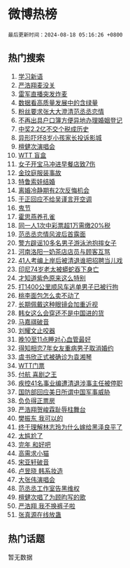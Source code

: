 # 微博热榜

`最后更新时间：2024-08-18 05:16:26 +0800`

## 热门搜索

1. [学习新语](https://m.weibo.cn/search?containerid=100103type%3D1%26t%3D10%26q%3D%23%E5%AD%A6%E4%B9%A0%E6%96%B0%E8%AF%AD%23&stream_entry_id=51&isnewpage=1&extparam=seat%3D1%26stream_entry_id%3D51%26c_type%3D51%26dgr%3D0%26cate%3D10103%26q%3D%2523%25E5%25AD%25A6%25E4%25B9%25A0%25E6%2596%25B0%25E8%25AF%25AD%2523%26pos%3D0%26filter_type%3Drealtimehot%26display_time%3D1723929385%26pre_seqid%3D172392938560901120832)
1. [严浩翔麦没关](https://m.weibo.cn/search?containerid=100103type%3D1%26t%3D10%26q%3D%E4%B8%A5%E6%B5%A9%E7%BF%94%E9%BA%A6%E6%B2%A1%E5%85%B3&stream_entry_id=31&isnewpage=1&extparam=seat%3D1%26stream_entry_id%3D31%26q%3D%25E4%25B8%25A5%25E6%25B5%25A9%25E7%25BF%2594%25E9%25BA%25A6%25E6%25B2%25A1%25E5%2585%25B3%26dgr%3D0%26pos%3D0%26filter_type%3Drealtimehot%26band_rank%3D1%26c_type%3D31%26cate%3D5001%26realpos%3D1%26lcate%3D5001%26flag%3D16%26display_time%3D1723929385%26pre_seqid%3D172392938560901120832)
1. [雷军直播突发炸麦](https://m.weibo.cn/search?containerid=100103type%3D1%26t%3D10%26q%3D%23%E9%9B%B7%E5%86%9B%E7%9B%B4%E6%92%AD%E7%AA%81%E5%8F%91%E7%82%B8%E9%BA%A6%23&stream_entry_id=31&isnewpage=1&extparam=seat%3D1%26stream_entry_id%3D31%26q%3D%2523%25E9%259B%25B7%25E5%2586%259B%25E7%259B%25B4%25E6%2592%25AD%25E7%25AA%2581%25E5%258F%2591%25E7%2582%25B8%25E9%25BA%25A6%2523%26dgr%3D0%26pos%3D1%26filter_type%3Drealtimehot%26band_rank%3D2%26c_type%3D31%26cate%3D5001%26realpos%3D2%26lcate%3D5001%26flag%3D2%26display_time%3D1723929385%26pre_seqid%3D172392938560901120832)
1. [数据看高质量发展中的含绿量](https://m.weibo.cn/search?containerid=100103type%3D1%26t%3D10%26q%3D%23%E6%95%B0%E6%8D%AE%E7%9C%8B%E9%AB%98%E8%B4%A8%E9%87%8F%E5%8F%91%E5%B1%95%E4%B8%AD%E7%9A%84%E5%90%AB%E7%BB%BF%E9%87%8F%23&stream_entry_id=31&isnewpage=1&extparam=seat%3D1%26stream_entry_id%3D31%26q%3D%2523%25E6%2595%25B0%25E6%258D%25AE%25E7%259C%258B%25E9%25AB%2598%25E8%25B4%25A8%25E9%2587%258F%25E5%258F%2591%25E5%25B1%2595%25E4%25B8%25AD%25E7%259A%2584%25E5%2590%25AB%25E7%25BB%25BF%25E9%2587%258F%2523%26dgr%3D0%26pos%3D2%26filter_type%3Drealtimehot%26band_rank%3D3%26c_type%3D31%26cate%3D5001%26realpos%3D3%26lcate%3D5001%26flag%3D0%26display_time%3D1723929385%26pre_seqid%3D172392938560901120832)
1. [粉丝要求张大大澄清范丞丞恋情](https://m.weibo.cn/search?containerid=100103type%3D1%26t%3D10%26q%3D%23%E7%B2%89%E4%B8%9D%E8%A6%81%E6%B1%82%E5%BC%A0%E5%A4%A7%E5%A4%A7%E6%BE%84%E6%B8%85%E8%8C%83%E4%B8%9E%E4%B8%9E%E6%81%8B%E6%83%85%23&stream_entry_id=31&isnewpage=1&extparam=seat%3D1%26stream_entry_id%3D31%26q%3D%2523%25E7%25B2%2589%25E4%25B8%259D%25E8%25A6%2581%25E6%25B1%2582%25E5%25BC%25A0%25E5%25A4%25A7%25E5%25A4%25A7%25E6%25BE%2584%25E6%25B8%2585%25E8%258C%2583%25E4%25B8%259E%25E4%25B8%259E%25E6%2581%258B%25E6%2583%2585%2523%26dgr%3D0%26pos%3D3%26filter_type%3Drealtimehot%26band_rank%3D4%26c_type%3D31%26cate%3D5001%26realpos%3D4%26lcate%3D5001%26flag%3D2%26display_time%3D1723929385%26pre_seqid%3D172392938560901120832)
1. [不再出具户口簿方便异地办理婚姻登记](https://m.weibo.cn/search?containerid=100103type%3D1%26t%3D10%26q%3D%23%E4%B8%8D%E5%86%8D%E5%87%BA%E5%85%B7%E6%88%B7%E5%8F%A3%E7%B0%BF%E6%96%B9%E4%BE%BF%E5%BC%82%E5%9C%B0%E5%8A%9E%E7%90%86%E5%A9%9A%E5%A7%BB%E7%99%BB%E8%AE%B0%23&stream_entry_id=31&isnewpage=1&extparam=seat%3D1%26stream_entry_id%3D31%26q%3D%2523%25E4%25B8%258D%25E5%2586%258D%25E5%2587%25BA%25E5%2585%25B7%25E6%2588%25B7%25E5%258F%25A3%25E7%25B0%25BF%25E6%2596%25B9%25E4%25BE%25BF%25E5%25BC%2582%25E5%259C%25B0%25E5%258A%259E%25E7%2590%2586%25E5%25A9%259A%25E5%25A7%25BB%25E7%2599%25BB%25E8%25AE%25B0%2523%26dgr%3D0%26pos%3D4%26filter_type%3Drealtimehot%26band_rank%3D5%26c_type%3D31%26cate%3D5001%26realpos%3D5%26lcate%3D5001%26flag%3D0%26display_time%3D1723929385%26pre_seqid%3D172392938560901120832)
1. [中奖2.2亿不交个税成历史](https://m.weibo.cn/search?containerid=100103type%3D1%26t%3D10%26q%3D%23%E4%B8%AD%E5%A5%962.2%E4%BA%BF%E4%B8%8D%E4%BA%A4%E4%B8%AA%E7%A8%8E%E6%88%90%E5%8E%86%E5%8F%B2%23&stream_entry_id=31&isnewpage=1&extparam=seat%3D1%26stream_entry_id%3D31%26q%3D%2523%25E4%25B8%25AD%25E5%25A5%25962.2%25E4%25BA%25BF%25E4%25B8%258D%25E4%25BA%25A4%25E4%25B8%25AA%25E7%25A8%258E%25E6%2588%2590%25E5%258E%2586%25E5%258F%25B2%2523%26dgr%3D0%26pos%3D5%26filter_type%3Drealtimehot%26band_rank%3D6%26c_type%3D31%26cate%3D5001%26realpos%3D6%26lcate%3D5001%26flag%3D0%26display_time%3D1723929385%26pre_seqid%3D172392938560901120832)
1. [异形吓坏8岁小孩家长投诉影城](https://m.weibo.cn/search?containerid=100103type%3D1%26t%3D10%26q%3D%23%E5%BC%82%E5%BD%A2%E5%90%93%E5%9D%8F8%E5%B2%81%E5%B0%8F%E5%AD%A9%E5%AE%B6%E9%95%BF%E6%8A%95%E8%AF%89%E5%BD%B1%E5%9F%8E%23&stream_entry_id=31&isnewpage=1&extparam=seat%3D1%26stream_entry_id%3D31%26q%3D%2523%25E5%25BC%2582%25E5%25BD%25A2%25E5%2590%2593%25E5%259D%258F8%25E5%25B2%2581%25E5%25B0%258F%25E5%25AD%25A9%25E5%25AE%25B6%25E9%2595%25BF%25E6%258A%2595%25E8%25AF%2589%25E5%25BD%25B1%25E5%259F%258E%2523%26dgr%3D0%26pos%3D6%26filter_type%3Drealtimehot%26band_rank%3D7%26c_type%3D31%26cate%3D5001%26realpos%3D7%26lcate%3D5001%26flag%3D0%26display_time%3D1723929385%26pre_seqid%3D172392938560901120832)
1. [檀健次演唱会](https://m.weibo.cn/search?containerid=100103type%3D1%26t%3D10%26q%3D%E6%AA%80%E5%81%A5%E6%AC%A1%E6%BC%94%E5%94%B1%E4%BC%9A&stream_entry_id=31&isnewpage=1&extparam=seat%3D1%26stream_entry_id%3D31%26q%3D%25E6%25AA%2580%25E5%2581%25A5%25E6%25AC%25A1%25E6%25BC%2594%25E5%2594%25B1%25E4%25BC%259A%26dgr%3D0%26pos%3D7%26filter_type%3Drealtimehot%26band_rank%3D8%26c_type%3D31%26cate%3D5001%26realpos%3D8%26lcate%3D5001%26flag%3D16%26display_time%3D1723929385%26pre_seqid%3D172392938560901120832)
1. [WTT 盲盒](https://m.weibo.cn/search?containerid=100103type%3D1%26t%3D10%26q%3DWTT+%E7%9B%B2%E7%9B%92&stream_entry_id=31&isnewpage=1&extparam=seat%3D1%26stream_entry_id%3D31%26q%3DWTT%2520%25E7%259B%25B2%25E7%259B%2592%26dgr%3D0%26pos%3D8%26filter_type%3Drealtimehot%26band_rank%3D9%26c_type%3D31%26cate%3D5001%26realpos%3D9%26lcate%3D5001%26flag%3D0%26display_time%3D1723929385%26pre_seqid%3D172392938560901120832)
1. [女子开宝马冲进早餐店致7伤](https://m.weibo.cn/search?containerid=100103type%3D1%26t%3D10%26q%3D%23%E5%A5%B3%E5%AD%90%E5%BC%80%E5%AE%9D%E9%A9%AC%E5%86%B2%E8%BF%9B%E6%97%A9%E9%A4%90%E5%BA%97%E8%87%B47%E4%BC%A4%23&stream_entry_id=31&isnewpage=1&extparam=seat%3D1%26stream_entry_id%3D31%26q%3D%2523%25E5%25A5%25B3%25E5%25AD%2590%25E5%25BC%2580%25E5%25AE%259D%25E9%25A9%25AC%25E5%2586%25B2%25E8%25BF%259B%25E6%2597%25A9%25E9%25A4%2590%25E5%25BA%2597%25E8%2587%25B47%25E4%25BC%25A4%2523%26dgr%3D0%26pos%3D9%26filter_type%3Drealtimehot%26band_rank%3D10%26c_type%3D31%26cate%3D5001%26realpos%3D10%26lcate%3D5001%26flag%3D0%26display_time%3D1723929385%26pre_seqid%3D172392938560901120832)
1. [金玟庭服装事故](https://m.weibo.cn/search?containerid=100103type%3D1%26t%3D10%26q%3D%E9%87%91%E7%8E%9F%E5%BA%AD%E6%9C%8D%E8%A3%85%E4%BA%8B%E6%95%85&stream_entry_id=31&isnewpage=1&extparam=seat%3D1%26stream_entry_id%3D31%26q%3D%25E9%2587%2591%25E7%258E%259F%25E5%25BA%25AD%25E6%259C%258D%25E8%25A3%2585%25E4%25BA%258B%25E6%2595%2585%26dgr%3D0%26pos%3D10%26filter_type%3Drealtimehot%26band_rank%3D11%26c_type%3D31%26cate%3D5001%26realpos%3D11%26lcate%3D5001%26flag%3D0%26display_time%3D1723929385%26pre_seqid%3D172392938560901120832)
1. [特鲁索娃结婚](https://m.weibo.cn/search?containerid=100103type%3D1%26t%3D10%26q%3D%23%E7%89%B9%E9%B2%81%E7%B4%A2%E5%A8%83%E7%BB%93%E5%A9%9A%23&stream_entry_id=31&isnewpage=1&extparam=seat%3D1%26stream_entry_id%3D31%26q%3D%2523%25E7%2589%25B9%25E9%25B2%2581%25E7%25B4%25A2%25E5%25A8%2583%25E7%25BB%2593%25E5%25A9%259A%2523%26dgr%3D0%26pos%3D11%26filter_type%3Drealtimehot%26band_rank%3D12%26c_type%3D31%26cate%3D5001%26realpos%3D12%26lcate%3D5001%26flag%3D0%26display_time%3D1723929385%26pre_seqid%3D172392938560901120832)
1. [离婚冷静期有2次反悔机会](https://m.weibo.cn/search?containerid=100103type%3D1%26t%3D10%26q%3D%23%E7%A6%BB%E5%A9%9A%E5%86%B7%E9%9D%99%E6%9C%9F%E6%9C%892%E6%AC%A1%E5%8F%8D%E6%82%94%E6%9C%BA%E4%BC%9A%23&stream_entry_id=31&isnewpage=1&extparam=seat%3D1%26stream_entry_id%3D31%26q%3D%2523%25E7%25A6%25BB%25E5%25A9%259A%25E5%2586%25B7%25E9%259D%2599%25E6%259C%259F%25E6%259C%25892%25E6%25AC%25A1%25E5%258F%258D%25E6%2582%2594%25E6%259C%25BA%25E4%25BC%259A%2523%26dgr%3D0%26pos%3D12%26filter_type%3Drealtimehot%26band_rank%3D13%26c_type%3D31%26cate%3D5001%26realpos%3D13%26lcate%3D5001%26flag%3D0%26display_time%3D1723929385%26pre_seqid%3D172392938560901120832)
1. [于正回应不给吴谨言开空调](https://m.weibo.cn/search?containerid=100103type%3D1%26t%3D10%26q%3D%23%E4%BA%8E%E6%AD%A3%E5%9B%9E%E5%BA%94%E4%B8%8D%E7%BB%99%E5%90%B4%E8%B0%A8%E8%A8%80%E5%BC%80%E7%A9%BA%E8%B0%83%23&stream_entry_id=31&isnewpage=1&extparam=seat%3D1%26stream_entry_id%3D31%26q%3D%2523%25E4%25BA%258E%25E6%25AD%25A3%25E5%259B%259E%25E5%25BA%2594%25E4%25B8%258D%25E7%25BB%2599%25E5%2590%25B4%25E8%25B0%25A8%25E8%25A8%2580%25E5%25BC%2580%25E7%25A9%25BA%25E8%25B0%2583%2523%26dgr%3D0%26pos%3D13%26filter_type%3Drealtimehot%26band_rank%3D14%26c_type%3D31%26cate%3D5001%26realpos%3D14%26lcate%3D5001%26flag%3D0%26display_time%3D1723929385%26pre_seqid%3D172392938560901120832)
1. [鬼节](https://m.weibo.cn/search?containerid=100103type%3D1%26t%3D10%26q%3D%E9%AC%BC%E8%8A%82&stream_entry_id=31&isnewpage=1&extparam=seat%3D1%26stream_entry_id%3D31%26q%3D%25E9%25AC%25BC%25E8%258A%2582%26dgr%3D0%26pos%3D14%26filter_type%3Drealtimehot%26band_rank%3D15%26c_type%3D31%26cate%3D5001%26realpos%3D15%26lcate%3D5001%26flag%3D0%26display_time%3D1723929385%26pre_seqid%3D172392938560901120832)
1. [霍思燕养孔雀](https://m.weibo.cn/search?containerid=100103type%3D1%26t%3D10%26q%3D%23%E9%9C%8D%E6%80%9D%E7%87%95%E5%85%BB%E5%AD%94%E9%9B%80%23&stream_entry_id=31&isnewpage=1&extparam=seat%3D1%26stream_entry_id%3D31%26q%3D%2523%25E9%259C%258D%25E6%2580%259D%25E7%2587%2595%25E5%2585%25BB%25E5%25AD%2594%25E9%259B%2580%2523%26dgr%3D0%26pos%3D15%26filter_type%3Drealtimehot%26band_rank%3D16%26c_type%3D31%26cate%3D5001%26realpos%3D16%26lcate%3D5001%26flag%3D0%26display_time%3D1723929385%26pre_seqid%3D172392938560901120832)
1. [同一人1次中彩票超1万需缴20%税](https://m.weibo.cn/search?containerid=100103type%3D1%26t%3D10%26q%3D%23%E5%90%8C%E4%B8%80%E4%BA%BA1%E6%AC%A1%E4%B8%AD%E5%BD%A9%E7%A5%A8%E8%B6%851%E4%B8%87%E9%9C%80%E7%BC%B420%25%E7%A8%8E%23&stream_entry_id=31&isnewpage=1&extparam=seat%3D1%26stream_entry_id%3D31%26q%3D%2523%25E5%2590%258C%25E4%25B8%2580%25E4%25BA%25BA1%25E6%25AC%25A1%25E4%25B8%25AD%25E5%25BD%25A9%25E7%25A5%25A8%25E8%25B6%25851%25E4%25B8%2587%25E9%259C%2580%25E7%25BC%25B420%2525%25E7%25A8%258E%2523%26dgr%3D0%26pos%3D16%26filter_type%3Drealtimehot%26band_rank%3D17%26c_type%3D31%26cate%3D5001%26realpos%3D17%26lcate%3D5001%26flag%3D0%26display_time%3D1723929385%26pre_seqid%3D172392938560901120832)
1. [范丞丞恋情风波后首露面](https://m.weibo.cn/search?containerid=100103type%3D1%26t%3D10%26q%3D%23%E8%8C%83%E4%B8%9E%E4%B8%9E%E6%81%8B%E6%83%85%E9%A3%8E%E6%B3%A2%E5%90%8E%E9%A6%96%E9%9C%B2%E9%9D%A2%23&stream_entry_id=31&isnewpage=1&extparam=seat%3D1%26stream_entry_id%3D31%26q%3D%2523%25E8%258C%2583%25E4%25B8%259E%25E4%25B8%259E%25E6%2581%258B%25E6%2583%2585%25E9%25A3%258E%25E6%25B3%25A2%25E5%2590%258E%25E9%25A6%2596%25E9%259C%25B2%25E9%259D%25A2%2523%26dgr%3D0%26pos%3D17%26filter_type%3Drealtimehot%26band_rank%3D18%26c_type%3D31%26cate%3D5001%26realpos%3D18%26lcate%3D5001%26flag%3D0%26display_time%3D1723929385%26pre_seqid%3D172392938560901120832)
1. [警方辟谣10多名男子游泳池抱摔女子](https://m.weibo.cn/search?containerid=100103type%3D1%26t%3D10%26q%3D%23%E8%AD%A6%E6%96%B9%E8%BE%9F%E8%B0%A310%E5%A4%9A%E5%90%8D%E7%94%B7%E5%AD%90%E6%B8%B8%E6%B3%B3%E6%B1%A0%E6%8A%B1%E6%91%94%E5%A5%B3%E5%AD%90%23&stream_entry_id=31&isnewpage=1&extparam=seat%3D1%26stream_entry_id%3D31%26q%3D%2523%25E8%25AD%25A6%25E6%2596%25B9%25E8%25BE%259F%25E8%25B0%25A310%25E5%25A4%259A%25E5%2590%258D%25E7%2594%25B7%25E5%25AD%2590%25E6%25B8%25B8%25E6%25B3%25B3%25E6%25B1%25A0%25E6%258A%25B1%25E6%2591%2594%25E5%25A5%25B3%25E5%25AD%2590%2523%26dgr%3D0%26pos%3D18%26filter_type%3Drealtimehot%26band_rank%3D19%26c_type%3D31%26cate%3D5001%26realpos%3D19%26lcate%3D5001%26flag%3D0%26display_time%3D1723929385%26pre_seqid%3D172392938560901120832)
1. [河南洛阳一奶茶店店员与顾客互骂](https://m.weibo.cn/search?containerid=100103type%3D1%26t%3D10%26q%3D%23%E6%B2%B3%E5%8D%97%E6%B4%9B%E9%98%B3%E4%B8%80%E5%A5%B6%E8%8C%B6%E5%BA%97%E5%BA%97%E5%91%98%E4%B8%8E%E9%A1%BE%E5%AE%A2%E4%BA%92%E9%AA%82%23&stream_entry_id=31&isnewpage=1&extparam=seat%3D1%26stream_entry_id%3D31%26q%3D%2523%25E6%25B2%25B3%25E5%258D%2597%25E6%25B4%259B%25E9%2598%25B3%25E4%25B8%2580%25E5%25A5%25B6%25E8%258C%25B6%25E5%25BA%2597%25E5%25BA%2597%25E5%2591%2598%25E4%25B8%258E%25E9%25A1%25BE%25E5%25AE%25A2%25E4%25BA%2592%25E9%25AA%2582%2523%26dgr%3D0%26pos%3D19%26filter_type%3Drealtimehot%26band_rank%3D20%26c_type%3D31%26cate%3D5001%26realpos%3D20%26lcate%3D5001%26flag%3D0%26display_time%3D1723929385%26pre_seqid%3D172392938560901120832)
1. [41人考编上岸后被清退谁把招聘当儿戏](https://m.weibo.cn/search?containerid=100103type%3D1%26t%3D10%26q%3D%2341%E4%BA%BA%E8%80%83%E7%BC%96%E4%B8%8A%E5%B2%B8%E5%90%8E%E8%A2%AB%E6%B8%85%E9%80%80%E8%B0%81%E6%8A%8A%E6%8B%9B%E8%81%98%E5%BD%93%E5%84%BF%E6%88%8F%23&stream_entry_id=31&isnewpage=1&extparam=seat%3D1%26stream_entry_id%3D31%26q%3D%252341%25E4%25BA%25BA%25E8%2580%2583%25E7%25BC%2596%25E4%25B8%258A%25E5%25B2%25B8%25E5%2590%258E%25E8%25A2%25AB%25E6%25B8%2585%25E9%2580%2580%25E8%25B0%2581%25E6%258A%258A%25E6%258B%259B%25E8%2581%2598%25E5%25BD%2593%25E5%2584%25BF%25E6%2588%258F%2523%26dgr%3D0%26pos%3D20%26filter_type%3Drealtimehot%26band_rank%3D21%26c_type%3D31%26cate%3D5001%26realpos%3D21%26lcate%3D5001%26flag%3D0%26display_time%3D1723929385%26pre_seqid%3D172392938560901120832)
1. [印尼74岁老太被蟒蛇吞下身亡](https://m.weibo.cn/search?containerid=100103type%3D1%26t%3D10%26q%3D%23%E5%8D%B0%E5%B0%BC74%E5%B2%81%E8%80%81%E5%A4%AA%E8%A2%AB%E8%9F%92%E8%9B%87%E5%90%9E%E4%B8%8B%E8%BA%AB%E4%BA%A1%23&stream_entry_id=31&isnewpage=1&extparam=seat%3D1%26stream_entry_id%3D31%26q%3D%2523%25E5%258D%25B0%25E5%25B0%25BC74%25E5%25B2%2581%25E8%2580%2581%25E5%25A4%25AA%25E8%25A2%25AB%25E8%259F%2592%25E8%259B%2587%25E5%2590%259E%25E4%25B8%258B%25E8%25BA%25AB%25E4%25BA%25A1%2523%26dgr%3D0%26pos%3D21%26filter_type%3Drealtimehot%26band_rank%3D22%26c_type%3D31%26cate%3D5001%26realpos%3D22%26lcate%3D5001%26flag%3D0%26display_time%3D1723929385%26pre_seqid%3D172392938560901120832)
1. [才知道紫色原来这么特别](https://m.weibo.cn/search?containerid=100103type%3D1%26t%3D10%26q%3D%23%E6%89%8D%E7%9F%A5%E9%81%93%E7%B4%AB%E8%89%B2%E5%8E%9F%E6%9D%A5%E8%BF%99%E4%B9%88%E7%89%B9%E5%88%AB%23&stream_entry_id=31&isnewpage=1&extparam=seat%3D1%26stream_entry_id%3D31%26q%3D%2523%25E6%2589%258D%25E7%259F%25A5%25E9%2581%2593%25E7%25B4%25AB%25E8%2589%25B2%25E5%258E%259F%25E6%259D%25A5%25E8%25BF%2599%25E4%25B9%2588%25E7%2589%25B9%25E5%2588%25AB%2523%26dgr%3D0%26pos%3D22%26filter_type%3Drealtimehot%26band_rank%3D23%26c_type%3D31%26cate%3D5001%26realpos%3D23%26lcate%3D5001%26flag%3D0%26display_time%3D1723929385%26pre_seqid%3D172392938560901120832)
1. [打1400公里顺风车逃单男子已被行拘](https://m.weibo.cn/search?containerid=100103type%3D1%26t%3D10%26q%3D%23%E6%89%931400%E5%85%AC%E9%87%8C%E9%A1%BA%E9%A3%8E%E8%BD%A6%E9%80%83%E5%8D%95%E7%94%B7%E5%AD%90%E5%B7%B2%E8%A2%AB%E8%A1%8C%E6%8B%98%23&stream_entry_id=31&isnewpage=1&extparam=seat%3D1%26stream_entry_id%3D31%26q%3D%2523%25E6%2589%25931400%25E5%2585%25AC%25E9%2587%258C%25E9%25A1%25BA%25E9%25A3%258E%25E8%25BD%25A6%25E9%2580%2583%25E5%258D%2595%25E7%2594%25B7%25E5%25AD%2590%25E5%25B7%25B2%25E8%25A2%25AB%25E8%25A1%258C%25E6%258B%2598%2523%26dgr%3D0%26pos%3D23%26filter_type%3Drealtimehot%26band_rank%3D24%26c_type%3D31%26cate%3D5001%26realpos%3D24%26lcate%3D5001%26flag%3D0%26display_time%3D1723929385%26pre_seqid%3D172392938560901120832)
1. [桃李面包怎么卖不动了](https://m.weibo.cn/search?containerid=100103type%3D1%26t%3D10%26q%3D%23%E6%A1%83%E6%9D%8E%E9%9D%A2%E5%8C%85%E6%80%8E%E4%B9%88%E5%8D%96%E4%B8%8D%E5%8A%A8%E4%BA%86%23&stream_entry_id=31&isnewpage=1&extparam=seat%3D1%26stream_entry_id%3D31%26q%3D%2523%25E6%25A1%2583%25E6%259D%258E%25E9%259D%25A2%25E5%258C%2585%25E6%2580%258E%25E4%25B9%2588%25E5%258D%2596%25E4%25B8%258D%25E5%258A%25A8%25E4%25BA%2586%2523%26dgr%3D0%26pos%3D24%26filter_type%3Drealtimehot%26band_rank%3D25%26c_type%3D31%26cate%3D5001%26realpos%3D25%26lcate%3D5001%26flag%3D0%26display_time%3D1723929385%26pre_seqid%3D172392938560901120832)
1. [长期佩戴这种眼镜会加重近视](https://m.weibo.cn/search?containerid=100103type%3D1%26t%3D10%26q%3D%23%E9%95%BF%E6%9C%9F%E4%BD%A9%E6%88%B4%E8%BF%99%E7%A7%8D%E7%9C%BC%E9%95%9C%E4%BC%9A%E5%8A%A0%E9%87%8D%E8%BF%91%E8%A7%86%23&stream_entry_id=31&isnewpage=1&extparam=seat%3D1%26stream_entry_id%3D31%26q%3D%2523%25E9%2595%25BF%25E6%259C%259F%25E4%25BD%25A9%25E6%2588%25B4%25E8%25BF%2599%25E7%25A7%258D%25E7%259C%25BC%25E9%2595%259C%25E4%25BC%259A%25E5%258A%25A0%25E9%2587%258D%25E8%25BF%2591%25E8%25A7%2586%2523%26dgr%3D0%26pos%3D25%26filter_type%3Drealtimehot%26band_rank%3D26%26c_type%3D31%26cate%3D5001%26realpos%3D26%26lcate%3D5001%26flag%3D0%26display_time%3D1723929385%26pre_seqid%3D172392938560901120832)
1. [韩女这么会穿还不是中国进的货](https://m.weibo.cn/search?containerid=100103type%3D1%26t%3D10%26q%3D%23%E9%9F%A9%E5%A5%B3%E8%BF%99%E4%B9%88%E4%BC%9A%E7%A9%BF%E8%BF%98%E4%B8%8D%E6%98%AF%E4%B8%AD%E5%9B%BD%E8%BF%9B%E7%9A%84%E8%B4%A7%23&stream_entry_id=31&isnewpage=1&extparam=seat%3D1%26stream_entry_id%3D31%26q%3D%2523%25E9%259F%25A9%25E5%25A5%25B3%25E8%25BF%2599%25E4%25B9%2588%25E4%25BC%259A%25E7%25A9%25BF%25E8%25BF%2598%25E4%25B8%258D%25E6%2598%25AF%25E4%25B8%25AD%25E5%259B%25BD%25E8%25BF%259B%25E7%259A%2584%25E8%25B4%25A7%2523%26dgr%3D0%26pos%3D26%26filter_type%3Drealtimehot%26band_rank%3D27%26c_type%3D31%26cate%3D5001%26realpos%3D27%26lcate%3D5001%26flag%3D0%26display_time%3D1723929385%26pre_seqid%3D172392938560901120832)
1. [马嘉祺破音](https://m.weibo.cn/search?containerid=100103type%3D1%26t%3D10%26q%3D%23%E9%A9%AC%E5%98%89%E7%A5%BA%E7%A0%B4%E9%9F%B3%23&stream_entry_id=31&isnewpage=1&extparam=seat%3D1%26stream_entry_id%3D31%26q%3D%2523%25E9%25A9%25AC%25E5%2598%2589%25E7%25A5%25BA%25E7%25A0%25B4%25E9%259F%25B3%2523%26dgr%3D0%26pos%3D27%26filter_type%3Drealtimehot%26band_rank%3D28%26c_type%3D31%26cate%3D5001%26realpos%3D28%26lcate%3D5001%26flag%3D0%26display_time%3D1723929385%26pre_seqid%3D172392938560901120832)
1. [刘耀文止咬器](https://m.weibo.cn/search?containerid=100103type%3D1%26t%3D10%26q%3D%23%E5%88%98%E8%80%80%E6%96%87%E6%AD%A2%E5%92%AC%E5%99%A8%23&stream_entry_id=31&isnewpage=1&extparam=seat%3D1%26stream_entry_id%3D31%26q%3D%2523%25E5%2588%2598%25E8%2580%2580%25E6%2596%2587%25E6%25AD%25A2%25E5%2592%25AC%25E5%2599%25A8%2523%26dgr%3D0%26pos%3D28%26filter_type%3Drealtimehot%26band_rank%3D29%26c_type%3D31%26cate%3D5001%26realpos%3D29%26lcate%3D5001%26flag%3D0%26display_time%3D1723929385%26pre_seqid%3D172392938560901120832)
1. [晚10至11点睡对心血管最好](https://m.weibo.cn/search?containerid=100103type%3D1%26t%3D10%26q%3D%23%E6%99%9A10%E8%87%B311%E7%82%B9%E7%9D%A1%E5%AF%B9%E5%BF%83%E8%A1%80%E7%AE%A1%E6%9C%80%E5%A5%BD%23&stream_entry_id=31&isnewpage=1&extparam=seat%3D1%26stream_entry_id%3D31%26q%3D%2523%25E6%2599%259A10%25E8%2587%25B311%25E7%2582%25B9%25E7%259D%25A1%25E5%25AF%25B9%25E5%25BF%2583%25E8%25A1%2580%25E7%25AE%25A1%25E6%259C%2580%25E5%25A5%25BD%2523%26dgr%3D0%26pos%3D29%26filter_type%3Drealtimehot%26band_rank%3D30%26c_type%3D31%26cate%3D5001%26realpos%3D30%26lcate%3D5001%26flag%3D0%26display_time%3D1723929385%26pre_seqid%3D172392938560901120832)
1. [得知相恋7年女友重病男子取消婚约](https://m.weibo.cn/search?containerid=100103type%3D1%26t%3D10%26q%3D%23%E5%BE%97%E7%9F%A5%E7%9B%B8%E6%81%8B7%E5%B9%B4%E5%A5%B3%E5%8F%8B%E9%87%8D%E7%97%85%E7%94%B7%E5%AD%90%E5%8F%96%E6%B6%88%E5%A9%9A%E7%BA%A6%23&stream_entry_id=31&isnewpage=1&extparam=seat%3D1%26stream_entry_id%3D31%26q%3D%2523%25E5%25BE%2597%25E7%259F%25A5%25E7%259B%25B8%25E6%2581%258B7%25E5%25B9%25B4%25E5%25A5%25B3%25E5%258F%258B%25E9%2587%258D%25E7%2597%2585%25E7%2594%25B7%25E5%25AD%2590%25E5%258F%2596%25E6%25B6%2588%25E5%25A9%259A%25E7%25BA%25A6%2523%26dgr%3D0%26pos%3D30%26filter_type%3Drealtimehot%26band_rank%3D31%26c_type%3D31%26cate%3D5001%26realpos%3D31%26lcate%3D5001%26flag%3D0%26display_time%3D1723929385%26pre_seqid%3D172392938560901120832)
1. [虞书欣正式被确诊为袁湘琴](https://m.weibo.cn/search?containerid=100103type%3D1%26t%3D10%26q%3D%E8%99%9E%E4%B9%A6%E6%AC%A3%E6%AD%A3%E5%BC%8F%E8%A2%AB%E7%A1%AE%E8%AF%8A%E4%B8%BA%E8%A2%81%E6%B9%98%E7%90%B4&stream_entry_id=31&isnewpage=1&extparam=seat%3D1%26stream_entry_id%3D31%26q%3D%25E8%2599%259E%25E4%25B9%25A6%25E6%25AC%25A3%25E6%25AD%25A3%25E5%25BC%258F%25E8%25A2%25AB%25E7%25A1%25AE%25E8%25AF%258A%25E4%25B8%25BA%25E8%25A2%2581%25E6%25B9%2598%25E7%2590%25B4%26dgr%3D0%26pos%3D31%26filter_type%3Drealtimehot%26band_rank%3D32%26c_type%3D31%26cate%3D5001%26realpos%3D32%26lcate%3D5001%26flag%3D0%26display_time%3D1723929385%26pre_seqid%3D172392938560901120832)
1. [WTT门票](https://m.weibo.cn/search?containerid=100103type%3D1%26t%3D10%26q%3DWTT%E9%97%A8%E7%A5%A8&stream_entry_id=31&isnewpage=1&extparam=seat%3D1%26stream_entry_id%3D31%26q%3DWTT%25E9%2597%25A8%25E7%25A5%25A8%26dgr%3D0%26pos%3D32%26filter_type%3Drealtimehot%26band_rank%3D33%26c_type%3D31%26cate%3D5001%26realpos%3D33%26lcate%3D5001%26flag%3D0%26display_time%3D1723929385%26pre_seqid%3D172392938560901120832)
1. [付航 喜剧之王](https://m.weibo.cn/search?containerid=100103type%3D1%26t%3D10%26q%3D%E4%BB%98%E8%88%AA+%E5%96%9C%E5%89%A7%E4%B9%8B%E7%8E%8B&stream_entry_id=31&isnewpage=1&extparam=seat%3D1%26stream_entry_id%3D31%26q%3D%25E4%25BB%2598%25E8%2588%25AA%2520%25E5%2596%259C%25E5%2589%25A7%25E4%25B9%258B%25E7%258E%258B%26dgr%3D0%26pos%3D33%26filter_type%3Drealtimehot%26band_rank%3D34%26c_type%3D31%26cate%3D5001%26realpos%3D34%26lcate%3D5001%26flag%3D0%26display_time%3D1723929385%26pre_seqid%3D172392938560901120832)
1. [疾控41名事业编遭清退涉事主任被停职](https://m.weibo.cn/search?containerid=100103type%3D1%26t%3D10%26q%3D%23%E7%96%BE%E6%8E%A741%E5%90%8D%E4%BA%8B%E4%B8%9A%E7%BC%96%E9%81%AD%E6%B8%85%E9%80%80%E6%B6%89%E4%BA%8B%E4%B8%BB%E4%BB%BB%E8%A2%AB%E5%81%9C%E8%81%8C%23&stream_entry_id=31&isnewpage=1&extparam=seat%3D1%26stream_entry_id%3D31%26q%3D%2523%25E7%2596%25BE%25E6%258E%25A741%25E5%2590%258D%25E4%25BA%258B%25E4%25B8%259A%25E7%25BC%2596%25E9%2581%25AD%25E6%25B8%2585%25E9%2580%2580%25E6%25B6%2589%25E4%25BA%258B%25E4%25B8%25BB%25E4%25BB%25BB%25E8%25A2%25AB%25E5%2581%259C%25E8%2581%258C%2523%26dgr%3D0%26pos%3D34%26filter_type%3Drealtimehot%26band_rank%3D35%26c_type%3D31%26cate%3D5001%26realpos%3D35%26lcate%3D5001%26flag%3D0%26display_time%3D1723929385%26pre_seqid%3D172392938560901120832)
1. [国防部回应美日所谓中国军事威胁](https://m.weibo.cn/search?containerid=100103type%3D1%26t%3D10%26q%3D%23%E5%9B%BD%E9%98%B2%E9%83%A8%E5%9B%9E%E5%BA%94%E7%BE%8E%E6%97%A5%E6%89%80%E8%B0%93%E4%B8%AD%E5%9B%BD%E5%86%9B%E4%BA%8B%E5%A8%81%E8%83%81%23&stream_entry_id=31&isnewpage=1&extparam=seat%3D1%26stream_entry_id%3D31%26q%3D%2523%25E5%259B%25BD%25E9%2598%25B2%25E9%2583%25A8%25E5%259B%259E%25E5%25BA%2594%25E7%25BE%258E%25E6%2597%25A5%25E6%2589%2580%25E8%25B0%2593%25E4%25B8%25AD%25E5%259B%25BD%25E5%2586%259B%25E4%25BA%258B%25E5%25A8%2581%25E8%2583%2581%2523%26dgr%3D0%26pos%3D35%26filter_type%3Drealtimehot%26band_rank%3D36%26c_type%3D31%26cate%3D5001%26realpos%3D36%26lcate%3D5001%26flag%3D0%26display_time%3D1723929385%26pre_seqid%3D172392938560901120832)
1. [负负得正票房](https://m.weibo.cn/search?containerid=100103type%3D1%26t%3D10%26q%3D%E8%B4%9F%E8%B4%9F%E5%BE%97%E6%AD%A3%E7%A5%A8%E6%88%BF&stream_entry_id=31&isnewpage=1&extparam=seat%3D1%26stream_entry_id%3D31%26q%3D%25E8%25B4%259F%25E8%25B4%259F%25E5%25BE%2597%25E6%25AD%25A3%25E7%25A5%25A8%25E6%2588%25BF%26dgr%3D0%26pos%3D36%26filter_type%3Drealtimehot%26band_rank%3D37%26c_type%3D31%26cate%3D5001%26realpos%3D37%26lcate%3D5001%26flag%3D0%26display_time%3D1723929385%26pre_seqid%3D172392938560901120832)
1. [严浩翔贺峻霖耻辱柱舞台](https://m.weibo.cn/search?containerid=100103type%3D1%26t%3D10%26q%3D%23%E4%B8%A5%E6%B5%A9%E7%BF%94%E8%B4%BA%E5%B3%BB%E9%9C%96%E8%80%BB%E8%BE%B1%E6%9F%B1%E8%88%9E%E5%8F%B0%23&stream_entry_id=31&isnewpage=1&extparam=seat%3D1%26stream_entry_id%3D31%26q%3D%2523%25E4%25B8%25A5%25E6%25B5%25A9%25E7%25BF%2594%25E8%25B4%25BA%25E5%25B3%25BB%25E9%259C%2596%25E8%2580%25BB%25E8%25BE%25B1%25E6%259F%25B1%25E8%2588%259E%25E5%258F%25B0%2523%26dgr%3D0%26pos%3D37%26filter_type%3Drealtimehot%26band_rank%3D38%26c_type%3D31%26cate%3D5001%26realpos%3D38%26lcate%3D5001%26flag%3D0%26display_time%3D1723929385%26pre_seqid%3D172392938560901120832)
1. [樊振东 我可以的](https://m.weibo.cn/search?containerid=100103type%3D1%26t%3D10%26q%3D%E6%A8%8A%E6%8C%AF%E4%B8%9C+%E6%88%91%E5%8F%AF%E4%BB%A5%E7%9A%84&stream_entry_id=31&isnewpage=1&extparam=seat%3D1%26stream_entry_id%3D31%26q%3D%25E6%25A8%258A%25E6%258C%25AF%25E4%25B8%259C%2520%25E6%2588%2591%25E5%258F%25AF%25E4%25BB%25A5%25E7%259A%2584%26dgr%3D0%26pos%3D38%26filter_type%3Drealtimehot%26band_rank%3D39%26c_type%3D31%26cate%3D5001%26realpos%3D39%26lcate%3D5001%26flag%3D0%26display_time%3D1723929385%26pre_seqid%3D172392938560901120832)
1. [终于理解林志玲为什么嫁给黑泽良平了](https://m.weibo.cn/search?containerid=100103type%3D1%26t%3D10%26q%3D%E7%BB%88%E4%BA%8E%E7%90%86%E8%A7%A3%E6%9E%97%E5%BF%97%E7%8E%B2%E4%B8%BA%E4%BB%80%E4%B9%88%E5%AB%81%E7%BB%99%E9%BB%91%E6%B3%BD%E8%89%AF%E5%B9%B3%E4%BA%86&stream_entry_id=31&isnewpage=1&extparam=seat%3D1%26stream_entry_id%3D31%26q%3D%25E7%25BB%2588%25E4%25BA%258E%25E7%2590%2586%25E8%25A7%25A3%25E6%259E%2597%25E5%25BF%2597%25E7%258E%25B2%25E4%25B8%25BA%25E4%25BB%2580%25E4%25B9%2588%25E5%25AB%2581%25E7%25BB%2599%25E9%25BB%2591%25E6%25B3%25BD%25E8%2589%25AF%25E5%25B9%25B3%25E4%25BA%2586%26dgr%3D0%26pos%3D39%26filter_type%3Drealtimehot%26band_rank%3D40%26c_type%3D31%26cate%3D5001%26realpos%3D40%26lcate%3D5001%26flag%3D0%26display_time%3D1723929385%26pre_seqid%3D172392938560901120832)
1. [太尴尬了](https://m.weibo.cn/search?containerid=100103type%3D1%26t%3D10%26q%3D%E5%A4%AA%E5%B0%B4%E5%B0%AC%E4%BA%86&stream_entry_id=31&isnewpage=1&extparam=seat%3D1%26stream_entry_id%3D31%26q%3D%25E5%25A4%25AA%25E5%25B0%25B4%25E5%25B0%25AC%25E4%25BA%2586%26dgr%3D0%26pos%3D40%26filter_type%3Drealtimehot%26band_rank%3D41%26c_type%3D31%26cate%3D5001%26realpos%3D41%26lcate%3D5001%26flag%3D0%26display_time%3D1723929385%26pre_seqid%3D172392938560901120832)
1. [完年 和好吧](https://m.weibo.cn/search?containerid=100103type%3D1%26t%3D10%26q%3D%E5%AE%8C%E5%B9%B4+%E5%92%8C%E5%A5%BD%E5%90%A7&stream_entry_id=31&isnewpage=1&extparam=seat%3D1%26stream_entry_id%3D31%26q%3D%25E5%25AE%258C%25E5%25B9%25B4%2520%25E5%2592%258C%25E5%25A5%25BD%25E5%2590%25A7%26dgr%3D0%26pos%3D41%26filter_type%3Drealtimehot%26band_rank%3D42%26c_type%3D31%26cate%3D5001%26realpos%3D42%26lcate%3D5001%26flag%3D0%26display_time%3D1723929385%26pre_seqid%3D172392938560901120832)
1. [高需求小猫](https://m.weibo.cn/search?containerid=100103type%3D1%26t%3D10%26q%3D%E9%AB%98%E9%9C%80%E6%B1%82%E5%B0%8F%E7%8C%AB&stream_entry_id=31&isnewpage=1&extparam=seat%3D1%26stream_entry_id%3D31%26q%3D%25E9%25AB%2598%25E9%259C%2580%25E6%25B1%2582%25E5%25B0%258F%25E7%258C%25AB%26dgr%3D0%26pos%3D42%26filter_type%3Drealtimehot%26band_rank%3D43%26c_type%3D31%26cate%3D5001%26realpos%3D43%26lcate%3D5001%26flag%3D0%26display_time%3D1723929385%26pre_seqid%3D172392938560901120832)
1. [宋亚轩破音](https://m.weibo.cn/search?containerid=100103type%3D1%26t%3D10%26q%3D%23%E5%AE%8B%E4%BA%9A%E8%BD%A9%E7%A0%B4%E9%9F%B3%23&stream_entry_id=31&isnewpage=1&extparam=seat%3D1%26stream_entry_id%3D31%26q%3D%2523%25E5%25AE%258B%25E4%25BA%259A%25E8%25BD%25A9%25E7%25A0%25B4%25E9%259F%25B3%2523%26dgr%3D0%26pos%3D43%26filter_type%3Drealtimehot%26band_rank%3D44%26c_type%3D31%26cate%3D5001%26realpos%3D44%26lcate%3D5001%26flag%3D0%26display_time%3D1723929385%26pre_seqid%3D172392938560901120832)
1. [卢昱晓 韩系妆造](https://m.weibo.cn/search?containerid=100103type%3D1%26t%3D10%26q%3D%E5%8D%A2%E6%98%B1%E6%99%93+%E9%9F%A9%E7%B3%BB%E5%A6%86%E9%80%A0&stream_entry_id=31&isnewpage=1&extparam=seat%3D1%26stream_entry_id%3D31%26q%3D%25E5%258D%25A2%25E6%2598%25B1%25E6%2599%2593%2520%25E9%259F%25A9%25E7%25B3%25BB%25E5%25A6%2586%25E9%2580%25A0%26dgr%3D0%26pos%3D44%26filter_type%3Drealtimehot%26band_rank%3D45%26c_type%3D31%26cate%3D5001%26realpos%3D45%26lcate%3D5001%26flag%3D0%26display_time%3D1723929385%26pre_seqid%3D172392938560901120832)
1. [大张伟演唱会](https://m.weibo.cn/search?containerid=100103type%3D1%26t%3D10%26q%3D%E5%A4%A7%E5%BC%A0%E4%BC%9F%E6%BC%94%E5%94%B1%E4%BC%9A&stream_entry_id=31&isnewpage=1&extparam=seat%3D1%26stream_entry_id%3D31%26q%3D%25E5%25A4%25A7%25E5%25BC%25A0%25E4%25BC%259F%25E6%25BC%2594%25E5%2594%25B1%25E4%25BC%259A%26dgr%3D0%26pos%3D45%26filter_type%3Drealtimehot%26band_rank%3D46%26c_type%3D31%26cate%3D5001%26realpos%3D46%26lcate%3D5001%26flag%3D0%26display_time%3D1723929385%26pre_seqid%3D172392938560901120832)
1. [范丞丞工作室告黑维权](https://m.weibo.cn/search?containerid=100103type%3D1%26t%3D10%26q%3D%23%E8%8C%83%E4%B8%9E%E4%B8%9E%E5%B7%A5%E4%BD%9C%E5%AE%A4%E5%91%8A%E9%BB%91%E7%BB%B4%E6%9D%83%23&stream_entry_id=31&isnewpage=1&extparam=seat%3D1%26stream_entry_id%3D31%26q%3D%2523%25E8%258C%2583%25E4%25B8%259E%25E4%25B8%259E%25E5%25B7%25A5%25E4%25BD%259C%25E5%25AE%25A4%25E5%2591%258A%25E9%25BB%2591%25E7%25BB%25B4%25E6%259D%2583%2523%26dgr%3D0%26pos%3D46%26filter_type%3Drealtimehot%26band_rank%3D47%26c_type%3D31%26cate%3D5001%26realpos%3D47%26lcate%3D5001%26flag%3D0%26display_time%3D1723929385%26pre_seqid%3D172392938560901120832)
1. [檀健次唱了为顾昀写的歌](https://m.weibo.cn/search?containerid=100103type%3D1%26t%3D10%26q%3D%E6%AA%80%E5%81%A5%E6%AC%A1%E5%94%B1%E4%BA%86%E4%B8%BA%E9%A1%BE%E6%98%80%E5%86%99%E7%9A%84%E6%AD%8C&stream_entry_id=31&isnewpage=1&extparam=seat%3D1%26stream_entry_id%3D31%26q%3D%25E6%25AA%2580%25E5%2581%25A5%25E6%25AC%25A1%25E5%2594%25B1%25E4%25BA%2586%25E4%25B8%25BA%25E9%25A1%25BE%25E6%2598%2580%25E5%2586%2599%25E7%259A%2584%25E6%25AD%258C%26dgr%3D0%26pos%3D47%26filter_type%3Drealtimehot%26band_rank%3D48%26c_type%3D31%26cate%3D5001%26realpos%3D48%26lcate%3D5001%26flag%3D0%26display_time%3D1723929385%26pre_seqid%3D172392938560901120832)
1. [严浩翔 我不换裤子啦](https://m.weibo.cn/search?containerid=100103type%3D1%26t%3D10%26q%3D%E4%B8%A5%E6%B5%A9%E7%BF%94+%E6%88%91%E4%B8%8D%E6%8D%A2%E8%A3%A4%E5%AD%90%E5%95%A6&stream_entry_id=31&isnewpage=1&extparam=seat%3D1%26stream_entry_id%3D31%26q%3D%25E4%25B8%25A5%25E6%25B5%25A9%25E7%25BF%2594%2520%25E6%2588%2591%25E4%25B8%258D%25E6%258D%25A2%25E8%25A3%25A4%25E5%25AD%2590%25E5%2595%25A6%26dgr%3D0%26pos%3D48%26filter_type%3Drealtimehot%26band_rank%3D49%26c_type%3D31%26cate%3D5001%26realpos%3D49%26lcate%3D5001%26flag%3D0%26display_time%3D1723929385%26pre_seqid%3D172392938560901120832)
1. [张真源在线放蛊](https://m.weibo.cn/search?containerid=100103type%3D1%26t%3D10%26q%3D%23%E5%BC%A0%E7%9C%9F%E6%BA%90%E5%9C%A8%E7%BA%BF%E6%94%BE%E8%9B%8A%23&stream_entry_id=31&isnewpage=1&extparam=seat%3D1%26stream_entry_id%3D31%26q%3D%2523%25E5%25BC%25A0%25E7%259C%259F%25E6%25BA%2590%25E5%259C%25A8%25E7%25BA%25BF%25E6%2594%25BE%25E8%259B%258A%2523%26dgr%3D0%26pos%3D49%26filter_type%3Drealtimehot%26band_rank%3D50%26c_type%3D31%26cate%3D5001%26realpos%3D50%26lcate%3D5001%26flag%3D0%26display_time%3D1723929385%26pre_seqid%3D172392938560901120832)

## 热门话题

暂无数据

